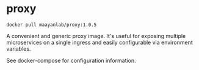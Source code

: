 # proxy

`docker pull maayanlab/proxy:1.0.5`

A convenient and generic proxy image. It's useful for exposing multiple microservices on a single ingress and easily configurable via environment variables.

See docker-compose for configuration information.

